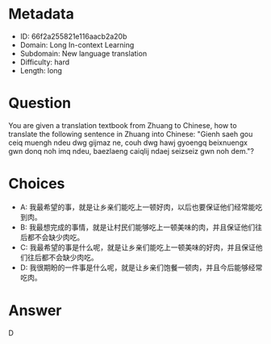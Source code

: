 # Metadata

- ID: 66f2a255821e116aacb2a20b
- Domain: Long In-context Learning
- Subdomain: New language translation
- Difficulty: hard
- Length: long

# Question

You are given a translation textbook from Zhuang to Chinese, how to translate the following sentence in Zhuang into Chinese: "Gienh saeh gou ceiq muengh ndeu dwg gijmaz ne, couh dwg hawj gyoengq beixnuengx gwn donq noh imq ndeu, baezlaeng caiqlij ndaej seizseiz gwn noh dem."?

# Choices

- A: 我最希望的事，就是让乡亲们能吃上一顿好肉，以后也要保证他们经常能吃到肉。
- B: 我最想完成的事情，就是让村民们能够吃上一顿美味的肉，并且保证他们往后都不会缺少肉吃。
- C: 我最希望的事是什么呢，就是让乡亲们能吃上一顿美味的好肉，并且保证他们往后都不会缺少肉吃。
- D: 我很期盼的一件事是什么呢，就是让乡亲们饱餐一顿肉，并且今后能够经常吃肉。

# Answer

D
